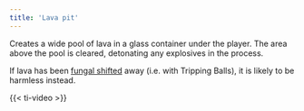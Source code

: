 ```yaml
---
title: 'Lava pit'
---
```


Creates a wide pool of lava in a glass container under the player. The area above the pool is cleared, detonating any explosives in the process.

If lava has been [fungal shifted](https://noita.wiki.gg/wiki/Fungal_Reality_Shift) away (i.e. with Tripping Balls), it is likely to be harmless instead.

{{< ti-video >}}
